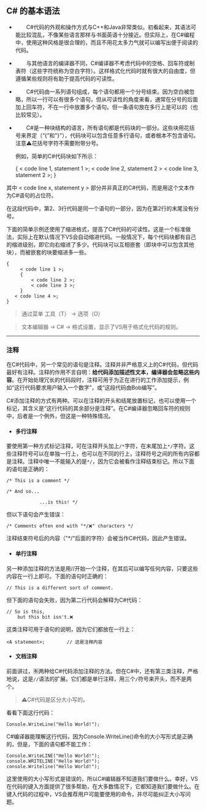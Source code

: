 
## C# 的基本语法

* &emsp;&emsp;C#代码的外观和操作方式与C++和Java非常类似。初看起来，其语法可能比较混乱，不像某些语言那样与书面英语十分接近。但实际上，在C#编程中，使用这种风格是很合理的，而且不用花太多力气就可以编写出便于阅读的代码。

* &emsp;&emsp;与其他语言的编译器不同，C#编译器不考虑代码中的空格、回车符或制表符（这些字符统称为空白字符）。这样格式化代码时就有很大的自由度，但遵循某些规则将有助于提高代码的可读性。

* &emsp;&emsp;C#代码由一系列语句组成，每个语句都用一个分号结束。因为空白被忽略，所以一行可以有很多个语句，但从可读性的角度来看，通常在分号的后面加上回车符，不在一行中放置多个语句。但一条语句放在多行上是可以的（也比较常见）。

* &emsp;&emsp;C#是一种块结构的语言，所有语句都是代码块的一部分。这些块用花括号来界定（“{”和"}"），代码块可以包含任意多行语句，或者根本不包含语句。注意⚠️花括号字符不需要附带分号。


    例如，简单的C#代码块如下所示：

    {
        < code line 1, statement 1 >;
        < code line 2, statement 2 >
            < code line 3, statement 2 >;
    }


其中 < code line x, statement y > 部分并非真正的C#代码，而是用这个文本作为C#语句的占位符。

在这段代码中，第2、3行代码是同一个语句的一部分，因为在第2行的末尾没有分号。



下面的简单示例还使用了缩进格式，提高了C#代码的可读性。这是一个标准做法，实际上在默认情况下VS会自动缩进代码。一般情况下，每个代码块都有自己的缩进级别，即它向右缩进了多少。代码块可以互相嵌套（即块中可以包含其他块），而被嵌套的块要缩进多一些。


    {
         < code line 1 >;
         {
             < code line 2 >;
             < code line 3 >;
         }
       < code line 4 >;
    }



>通过菜单 工具（T） -> 选项（O）

>文本编辑器 -> C# -> 格式设置，显示了VS用于格式化代码的规则。


---


### 注释


在C#代码中，另一个常见的语句是注释。注释并非严格意义上的C#代码，但代码最好有注释。注释的作用不言自明：**给代码添加描述性文本，编译器会忽略这些内容**。在开始处理冗长的代码段时，注释可用于为正在进行的工作添加提示，例如“这行代码要求用户输入一个数字”，或“这段代码由Bob编写”。


C#添加注释的方式有两种。可以在注释的开头和结尾放置标记，也可以使用一个标记，其含义是“这行代码的其余部分是注释”。在C#编译器忽略回车符的规则中，后者是一个例外，但这是一种特殊情况。

* #### 多行注释
要使用第一种方式标记注释，可在注释开头加上`/*`字符，在末尾加上`*/`字符。这些注释符号可以在单独一行上，也可以在不同的行上，注释符号之间的所有内容都是注释。注释中唯一不能输入的是`*/`，因为它会被看作注释结束标记。所以下面的语句是正确的：


    /* This is a comment */

    /* And so...

                ...is this! */

但以下语句会产生错误：

    /* Comments often end with "*/❌" characters */

注释结束符号后的内容（"*/"后面的字符）会被当作C#代码，因此产生错误。


* #### 单行注释


另一种添加注释的方法是用//开始一个注释，在其后可以编写任何内容，只要这些内容在一行上即可。下面的语句时正确的：

    // This is a different sort of comment.

但下面的语句会失败，因为第二行代码会解释为C#代码：

    // So is this,
        but this bit isn't.❌

这类注释可用于语句的说明，因为它们都放在一行上：

    <A statement>;        // 这是注释内容


* #### 文档注释

前面讲过，🈶️两种给C#代码添加注释的方法。但在C#中，还有第三类注释，严格地说，这是`//`语法的扩展。它们都是单行注释，用三个`/`符号来开头，而不是两个。


> ⚠️C#代码是区分大小写的。

看看下面这行代码：

    Console.WriteLine("Hello World!");

C#编译器能理解这行代码，因为Console.WriteLine()命令的大小写形式是正确的。但是，下面的语句都不能工作：

    Console.WriteLINE("Hello World!");
    console.WRITELINE("Hello World!");
    console.Writeline("Hello World!");

这里使用的大小写形式是错误的，所以C#编辑器不知道我们要做什么。幸好，VS在代码的键入方面提供了很多帮助，在大多数情况下，它都知道我们要做什么。在键入代码的过程中，VS会推荐用户可能要使用的命令，并尽可能纠正大小写问题。



